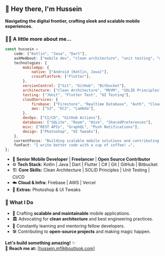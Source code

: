 
## 👋 Hey there, I'm Hussein  

<!--
**husseinm19/husseinm19** is a ✨ _special_ ✨ repository because its `README.md` (this file) appears on your GitHub profile.

Here are some ideas to get you started:

- 🔭 I’m currently working on ...
- 🌱 I’m currently learning ...
- 👯 I’m looking to collaborate on ...
- 🤔 I’m looking for help with ...
- 💬 Ask me about ...
- 📫 How to reach me: ...
- 😄 Pronouns: ...
- ⚡ Fun fact: ...
-->
**Navigating the digital frontier, crafting sleek and scalable mobile experiences.**  

### 🧑‍💻 A little more about me...  
```js
const hussein = 
    code: ["Kotlin", "Java", "Dart"],
    askMeAbout: ["mobile dev", "clean architecture", "unit testing", "open-source", "freelancing"],
    technologies: {
        mobileApp: {
            native: ["Android (Kotlin, Java)"],
            crossPlatform: ["Flutter"],
        },
        versionControl: ["Git", "GitHub", "Bitbucket"],
        architecture: ["Clean Architecture", "MVVM", "SOLID Principles", "MVP"],
        testing: ["JUnit", "Flutter Test", "UI Testing"],
        cloudServices: {
            firebase: ["Firestore", "Realtime Database", "Auth", "Cloud Functions"],
            aws: ["S3", "EC2", "Lambda"],
        },
        devOps: ["CI/CD", "GitHub Actions"],
        databases: ["SQLite", "Room", "Hive", "SharedPreferences"],
        misc: ["REST APIs", "GraphQL", "Push Notifications"],
        design: ["Photoshop", "UI Tweaks"],
    },
    currentFocus: "Building scalable mobile solutions and contributing to open-source",
    funFact: "I write better code with a cup of coffee! ☕",
};
```

- 📱 **Senior Mobile Developer** | **Freelancer** | **Open Source Contributor**  
- ⚙️ **Tech Stack:** Kotlin | Java | Dart | Flutter | C# | Git | GitHub | Bitbucket  
- 🏗️ **Core Skills:** Clean Architecture | SOLID Principles | Unit Testing | CI/CD  
- ☁️ **Cloud & Infra:** Firebase | AWS | Vercel  
- 🎨 **Extras:** Photoshop & UI Tweaks  

### 🔭 What I Do  
- 🚀 Crafting **scalable and maintainable** mobile applications.  
- 🏛️ Advocating for **clean architecture** and best engineering practices.  
- 🧠 Constantly learning and mentoring fellow developers.  
- 🛠️ Contributing to **open-source projects** and making magic happen.  

**Let's build something amazing!** ✨  
💬 **Reach me at:** [hussein.m19@outlook.com]  
